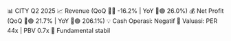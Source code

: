 📊 CITY Q2 2025
📈 Revenue (QoQ 🔻🔴 -16.2% | YoY 🔼🟢 26.0%)
💰 Net Profit (QoQ 🔼🟢 21.7% | YoY 🔼🟢 206.1%)
💡 Cash Operasi: Negatif
🧮 Valuasi: PER 44x | PBV 0.7x
🧱 Fundamental stabil
